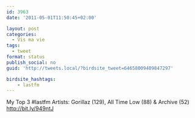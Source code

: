 ```yaml
---
id: 3963
date: '2011-05-01T11:50:45+02:00'

layout: post
categories:
  - Vis ma vie
tags:
  - tweet
format: status
publish_social: no
guid: 'http://tweets.local/?birdsite_tweet=64658009409847297'

birdsite_hashtags:
    - lastfm
---
```


My Top 3 #lastfm Artists: Gorillaz (129), All Time Low (88) &amp; Archive (52) http://bit.ly/949ntJ